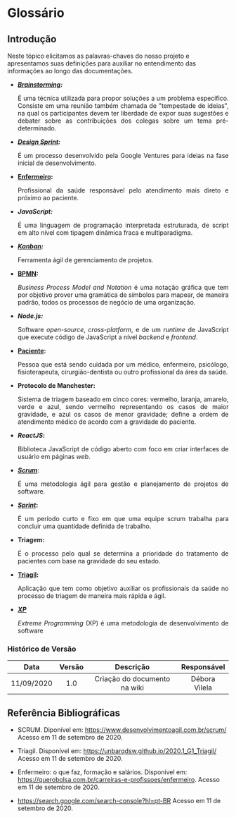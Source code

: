 # Glossário

## Introdução

Neste tópico elicitamos as palavras-chaves do nosso projeto e apresentamos suas definições para auxiliar no entendimento das informações ao longo das documentações. 

* **_[Brainstorming](https://unbarqdsw.github.io/2020.1_G1_Triagil/base/requisitos/elicitacao/brainstorming/):_**<p align="justify">É uma técnica utilizada para propor soluções a um problema específico. Consiste em uma reunião também chamada de "tempestade de ideias", na qual os participantes devem ter liberdade de expor suas sugestões e debater sobre as contribuições dos colegas sobre um tema pré-determinado.</p>

* **_[Design Sprint](https://unbarqdsw.github.io/2020.1_G1_Triagil/base/design_sprint/ds.md/):_**<p align="justify">É um processo desenvolvido pela Google Ventures para ideias na fase inicial de desenvolvimento.</p>

* **[Enfermeiro](https://unbarqdsw.github.io/2020.1_G1_Triagil/base/requisitos/pre-rastriabilidade/rp/):**<p align="justify">Profissional da saúde responsável pelo atendimento mais direto e próximo ao paciente.</p>

* **_JavaScript:_**<p align="justify">É uma linguagem de programação interpretada estruturada, de script em alto nível com tipagem dinâmica fraca e multiparadigma.</p>

* **_[Kanban](https://unbarqdsw.github.io/2020.1_G1_Triagil/base/apresentacao/metodologia/scrum/):_**<p align="justify">Ferramenta ágil de gerenciamento de projetos.</p>

* **[BPMN](https://unbarqdsw.github.io/2020.1_G1_Triagil/base/modelagem_bpmn/bpmn/):**<p align="justify">_Business Process Model and Notation_ é uma notação gráfica que tem por objetivo prover uma gramática de símbolos para mapear, de maneira padrão, todos os processos de negócio de uma organização.</p>

* **_Node.js:_**<p align="justify">Software _open-source_, _cross-platform_, e de um _runtime_ de JavaScript que execute código de JavaScript a nível _backend_ e _frontend_.</p>

* **[Paciente](https://unbarqdsw.github.io/2020.1_G1_Triagil/base/requisitos/pre-rastriabilidade/rp/):**<p align="justify">Pessoa que está sendo cuidada por um médico, enfermeiro, psicólogo, fisioterapeuta, cirurgião-dentista ou outro profissional da área da saúde.</p>

* **Protocolo de Manchester:**<p align="justify">Sistema de triagem baseado em cinco cores: vermelho, laranja, amarelo, verde e azul, sendo vermelho representando os casos de maior gravidade, e azul os casos de menor gravidade; define a ordem de atendimento médico de acordo com a gravidade do paciente.</p>

* **_ReactJS_:**<p align="justify">Biblioteca JavaScript de código aberto com foco em criar interfaces de usuário em páginas _web_.</p>

* **_[Scrum](https://unbarqdsw.github.io/2020.1_G1_Triagil/base/apresentacao/metodologia/scrum/)_**:<p align="justify">É uma metodologia ágil para gestão e planejamento de projetos de software.</p>

* **_[Sprint](https://unbarqdsw.github.io/2020.1_G1_Triagil/base/apresentacao/metodologia/scrum/)_:**<p align="justify">É um período curto e fixo em que uma equipe scrum trabalha para concluir uma quantidade definida de trabalho.</p>

* **Triagem:**<p align="justify">É o processo pelo qual se determina a prioridade do tratamento de pacientes com base na gravidade do seu estado.</p>

* **[Triagil](https://unbarqdsw.github.io/2020.1_G1_Triagil/):**<p align="justify">Aplicação que tem como objetivo auxiliar os profissionais da saúde no processo de triagem de maneira mais rápida e ágil.</p>

* **_[XP](https://unbarqdsw.github.io/2020.1_G1_Triagil/base/apresentacao/metodologia/xp/)_**<p align="justify">_Extreme Programming_ (XP) é uma metodologia de desenvolvimento de software</p>

### **Histórico de Versão**

|Data|Versão|Descrição|Responsável|
|:---:|:---:|:-------:|:---------:|
|11/09/2020|1.0|Criação do documento na wiki|Débora Vilela|

## Referência Bibliográficas

- SCRUM. Diponível em: https://www.desenvolvimentoagil.com.br/scrum/ Acesso em 11 de setembro de 2020.

- Triagil. Disponível em: https://unbarqdsw.github.io/2020.1_G1_Triagil/ Acesso em 11 de setembro de 2020.

- Enfermeiro: o que faz, formação e salários. Disponível em: https://querobolsa.com.br/carreiras-e-profissoes/enfermeiro. Acesso em 11 de setembro de 2020.

- https://search.google.com/search-console?hl=pt-BR Acesso em 11 de setembro de 2020.
